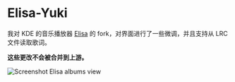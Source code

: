 <!--
SPDX-FileCopyrightText: 2017 Matthieu Gallien <matthieu_gallien@yahoo.fr>
SPDX-FileCopyrightText: 2023 Nate Graham <nate@kde.org>

SPDX-License-Identifier: LGPL-3.0-or-later
-->

# Elisa-Yuki

我对 KDE 的音乐播放器 [Elisa](https://apps.kde.org/elisa/) 的 fork，对界面进行了一些微调，并且支持从 LRC 文件读取歌词。

**这些更改不会被合并到上游。**

![Screenshot Elisa albums view](https://imgsrc.baidu.com/forum/pic/item/3b87e950352ac65c5a3f834ebdf2b21193138ad1.jpg)

